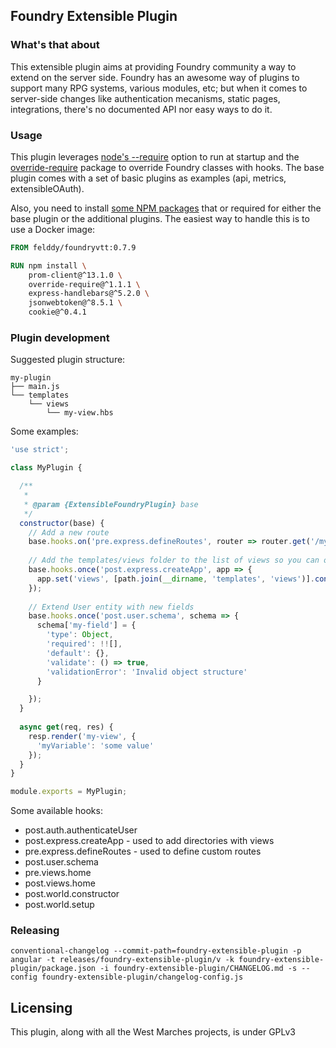 ## Foundry Extensible Plugin

### What's that about

This extensible plugin aims at providing Foundry community a way to extend on the server side.
Foundry has an awesome way of plugins to support many RPG systems, various modules, etc; but when it comes to 
server-side changes like authentication mecanisms, static pages, integrations, there's no documented API nor easy ways to do it.

### Usage

This plugin leverages [node's --require](https://nodejs.org/api/cli.html#cli_r_require_module) option to run at startup 
and the [override-require](https://www.npmjs.com/package/override-require) package to override Foundry classes with hooks.
The base plugin comes with a set of basic plugins as examples (api, metrics, extensibleOAuth).

Also, you need to install [some NPM packages](package.json) that or required for either the base plugin or the additional plugins.
The easiest way to handle this is to use a Docker image:

```dockerfile
FROM felddy/foundryvtt:0.7.9

RUN npm install \
    prom-client@^13.1.0 \
    override-require@^1.1.1 \
    express-handlebars@^5.2.0 \
    jsonwebtoken@^8.5.1 \
    cookie@^0.4.1
```

### Plugin development

Suggested plugin structure:

```
my-plugin
├── main.js
└── templates
    └── views
        └── my-view.hbs
```

Some examples:

```javascript
'use strict';

class MyPlugin {

  /**
   *
   * @param {ExtensibleFoundryPlugin} base
   */
  constructor(base) {
    // Add a new route
    base.hooks.on('pre.express.defineRoutes', router => router.get('/my-route', this.get));
    
    // Add the templates/views folder to the list of views so you can override an existing view
    base.hooks.once('post.express.createApp', app => {
      app.set('views', [path.join(__dirname, 'templates', 'views')].concat(app.get('views')));
    });
    
    // Extend User entity with new fields
    base.hooks.once('post.user.schema', schema => {
      schema['my-field'] = {
        'type': Object,
        'required': !![],
        'default': {},
        'validate': () => true,
        'validationError': 'Invalid object structure'
      }

    });
  }
  
  async get(req, res) {
    resp.render('my-view', {
      'myVariable': 'some value'
    });
  }
}

module.exports = MyPlugin;
```

Some available hooks:
* post.auth.authenticateUser
* post.express.createApp - used to add directories with views
* pre.express.defineRoutes - used to define custom routes
* post.user.schema
* pre.views.home
* post.views.home
* post.world.constructor
* post.world.setup

### Releasing

```shell
conventional-changelog --commit-path=foundry-extensible-plugin -p angular -t releases/foundry-extensible-plugin/v -k foundry-extensible-plugin/package.json -i foundry-extensible-plugin/CHANGELOG.md -s --config foundry-extensible-plugin/changelog-config.js
```

## Licensing

This plugin, along with all the West Marches projects, is under GPLv3